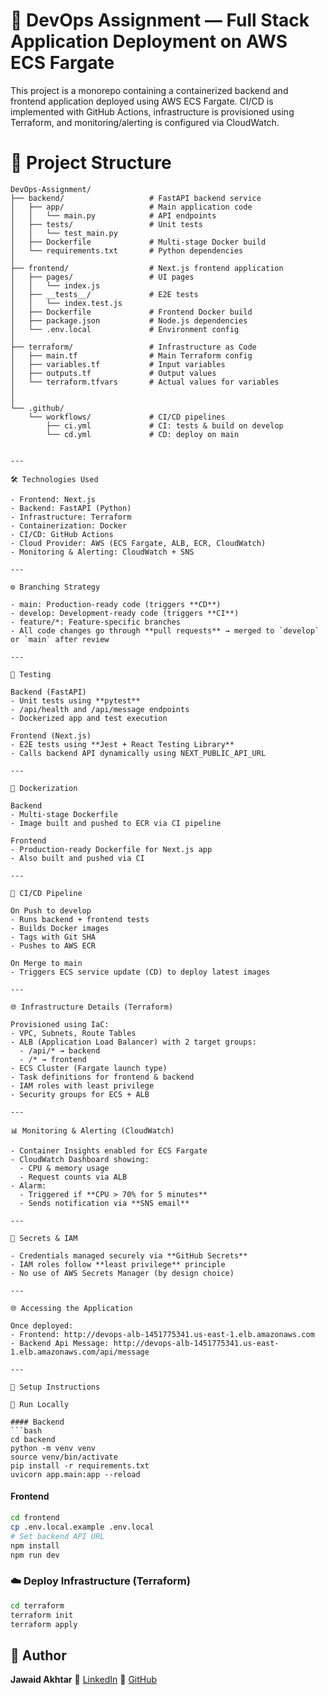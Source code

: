 # 🚀 DevOps Assignment — Full Stack Application Deployment on AWS ECS Fargate

This project is a monorepo containing a containerized backend and frontend application deployed using AWS ECS Fargate. CI/CD is implemented with GitHub Actions, infrastructure is provisioned using Terraform, and monitoring/alerting is configured via CloudWatch.

# 📁 Project Structure

```text
DevOps-Assignment/
├── backend/                   # FastAPI backend service
│   ├── app/                   # Main application code
│   │   └── main.py            # API endpoints
│   ├── tests/                 # Unit tests
│   │   └── test_main.py
│   ├── Dockerfile             # Multi-stage Docker build
│   └── requirements.txt       # Python dependencies
│
├── frontend/                  # Next.js frontend application
│   ├── pages/                 # UI pages
│   │   └── index.js
│   ├── __tests__/             # E2E tests
│   │   └── index.test.js
│   ├── Dockerfile             # Frontend Docker build
│   ├── package.json           # Node.js dependencies
│   └── .env.local             # Environment config
│
├── terraform/                 # Infrastructure as Code
│   ├── main.tf                # Main Terraform config
│   ├── variables.tf           # Input variables
│   ├── outputs.tf             # Output values
│   └── terraform.tfvars       # Actual values for variables
│   
│
└── .github/
    └── workflows/             # CI/CD pipelines
        ├── ci.yml             # CI: tests & build on develop
        └── cd.yml             # CD: deploy on main


---

🛠️ Technologies Used

- Frontend: Next.js
- Backend: FastAPI (Python)
- Infrastructure: Terraform
- Containerization: Docker
- CI/CD: GitHub Actions
- Cloud Provider: AWS (ECS Fargate, ALB, ECR, CloudWatch)
- Monitoring & Alerting: CloudWatch + SNS

---

⚙️ Branching Strategy

- main: Production-ready code (triggers **CD**)
- develop: Development-ready code (triggers **CI**)
- feature/*: Feature-specific branches
- All code changes go through **pull requests** → merged to `develop` or `main` after review

---

🧪 Testing

Backend (FastAPI)
- Unit tests using **pytest**
- /api/health and /api/message endpoints
- Dockerized app and test execution

Frontend (Next.js)
- E2E tests using **Jest + React Testing Library**
- Calls backend API dynamically using NEXT_PUBLIC_API_URL

---

🐳 Dockerization

Backend
- Multi-stage Dockerfile
- Image built and pushed to ECR via CI pipeline

Frontend
- Production-ready Dockerfile for Next.js app
- Also built and pushed via CI

---

🔁 CI/CD Pipeline

On Push to develop
- Runs backend + frontend tests
- Builds Docker images
- Tags with Git SHA
- Pushes to AWS ECR

On Merge to main
- Triggers ECS service update (CD) to deploy latest images

---

🌐 Infrastructure Details (Terraform)

Provisioned using IaC:
- VPC, Subnets, Route Tables
- ALB (Application Load Balancer) with 2 target groups:
  - /api/* → backend
  - /* → frontend
- ECS Cluster (Fargate launch type)
- Task definitions for frontend & backend
- IAM roles with least privilege
- Security groups for ECS + ALB

---

📊 Monitoring & Alerting (CloudWatch)

- Container Insights enabled for ECS Fargate
- CloudWatch Dashboard showing:
  - CPU & memory usage
  - Request counts via ALB
- Alarm:
  - Triggered if **CPU > 70% for 5 minutes**
  - Sends notification via **SNS email**

---

🔐 Secrets & IAM

- Credentials managed securely via **GitHub Secrets**
- IAM roles follow **least privilege** principle
- No use of AWS Secrets Manager (by design choice)

---

🌐 Accessing the Application

Once deployed:
- Frontend: http://devops-alb-1451775341.us-east-1.elb.amazonaws.com
- Backend Api Message: http://devops-alb-1451775341.us-east-1.elb.amazonaws.com/api/message

---

📝 Setup Instructions

🧪 Run Locally

#### Backend
```bash
cd backend
python -m venv venv
source venv/bin/activate
pip install -r requirements.txt
uvicorn app.main:app --reload
````

#### Frontend

```bash
cd frontend
cp .env.local.example .env.local
# Set backend API URL
npm install
npm run dev
```

### ☁️ Deploy Infrastructure (Terraform)

```bash
cd terraform
terraform init
terraform apply
```

## 👤 Author

**Jawaid Akhtar**
📧 [LinkedIn](https://linkedin.com/in/jawaid-akhtar)
🐙 [GitHub](https://github.com/JawaidAkhtar)

